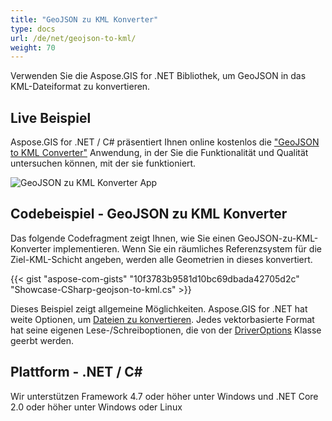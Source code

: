 ```yaml
---
title: "GeoJSON zu KML Konverter"
type: docs
url: /de/net/geojson-to-kml/
weight: 70
---
```


Verwenden Sie die Aspose.GIS for .NET Bibliothek, um GeoJSON in das KML-Dateiformat zu konvertieren.

## **Live Beispiel**

Aspose.GIS for .NET / C# präsentiert Ihnen online kostenlos die ["GeoJSON to KML Converter"](https://products.aspose.app/gis/conversion/geojson-to-kml) Anwendung, in der Sie die Funktionalität und Qualität untersuchen können, mit der sie funktioniert.

![GeoJSON zu KML Konverter App](conversion.png)

## **Codebeispiel - GeoJSON zu KML Konverter**

Das folgende Codefragment zeigt Ihnen, wie Sie einen GeoJSON-zu-KML-Konverter implementieren. Wenn Sie ein räumliches Referenzsystem für die Ziel-KML-Schicht angeben, werden alle Geometrien in dieses konvertiert. 

{{< gist "aspose-com-gists" "10f3783b9581d10bc69dbada42705d2c" "Showcase-CSharp-geojson-to-kml.cs" >}}

Dieses Beispiel zeigt allgemeine Möglichkeiten. Aspose.GIS for .NET hat weite Optionen, um [Dateien zu konvertieren](https://docs.aspose.com/gis/net/vector-layers/). Jedes vektorbasierte Format hat seine eigenen Lese-/Schreiboptionen, die von der [DriverOptions](https://reference.aspose.com/gis/net/aspose.gis/driveroptions) Klasse geerbt werden.

## **Plattform - .NET / C#**

Wir unterstützen Framework 4.7 oder höher unter Windows und .NET Core 2.0 oder höher unter Windows oder Linux
